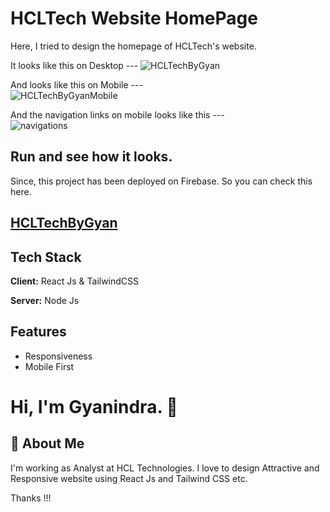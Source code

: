 
# HCLTech Website HomePage

Here, I tried to design the homepage of HCLTech's website.

It looks like this on Desktop ---
![HCLTechByGyan](https://user-images.githubusercontent.com/49138951/214561747-d3a84d44-c423-4646-b5c9-42acb0e749e5.png)

And looks like this on Mobile ---
<br>
![HCLTechByGyanMobile](https://user-images.githubusercontent.com/49138951/214562465-fcb0ac67-bc6e-4e1a-8948-697c33143c36.png)

And the navigation links on mobile looks like this ---
<br>
![navigations](https://user-images.githubusercontent.com/49138951/214562887-5ba2d0d4-06ec-49fa-9019-0f3a90281b55.png)

## Run and see how it looks.

Since, this project has been deployed on Firebase. So you can check this here.
<h2><a href="https://hcltechbygyan.web.app/">HCLTechByGyan</a></h2>



## Tech Stack

**Client:** React Js & TailwindCSS

**Server:** Node Js


## Features

- Responsiveness
- Mobile First


# Hi, I'm Gyanindra. 👋


## 🚀 About Me
I'm working as Analyst at HCL Technologies. I love to design Attractive and Responsive website using React Js and Tailwind CSS etc.

Thanks !!!

